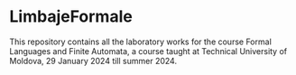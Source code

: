 # LimbajeFormale
This repository contains all the laboratory works for the course Formal Languages and Finite Automata, a course taught at Technical University of Moldova, 29 January 2024 till summer 2024.
